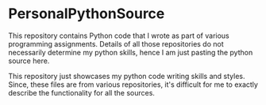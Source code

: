 # PersonalPythonSource
This repository contains Python code that I wrote as part of various programming assignments. Details of all those repositories do not necessarily determine my python skills, hence I am just pasting the python source here.

This repository just showcases my python code writing skills and styles. Since, these files are from various repositories, it's difficult for me to exactly describe the functionality for all the sources. 

